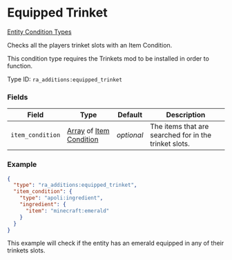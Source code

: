 # Equipped Trinket
[Entity Condition Types](../entity_condition_types.md)

Checks all the players trinket slots with an Item Condition.

This condition type requires the Trinkets mod to be installed in order to function.

Type ID: `ra_additions:equipped_trinket`
### Fields
 | Field | Type | Default | Description | 
|---|---|---|---|
 | `item_condition` | [Array](../data_types/array.md) of [Item Condition](../item_condition_types.md) | _optional_ | The items that are searched for in the trinket slots. | 

### Example
```json
{
  "type": "ra_additions:equipped_trinket",
  "item_condition": {
    "type": "apoli:ingredient",
    "ingredient": {
      "item": "minecraft:emerald"
    }
  }
}
```
This example will check if the entity has an emerald equipped in any of their trinkets slots.
